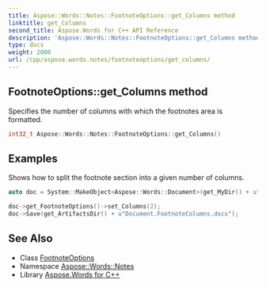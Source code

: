 ```yaml
---
title: Aspose::Words::Notes::FootnoteOptions::get_Columns method
linktitle: get_Columns
second_title: Aspose.Words for C++ API Reference
description: 'Aspose::Words::Notes::FootnoteOptions::get_Columns method. Specifies the number of columns with which the footnotes area is formatted in C++.'
type: docs
weight: 2000
url: /cpp/aspose.words.notes/footnoteoptions/get_columns/
---
```

## FootnoteOptions::get_Columns method


Specifies the number of columns with which the footnotes area is formatted.

```cpp
int32_t Aspose::Words::Notes::FootnoteOptions::get_Columns()
```


## Examples



Shows how to split the footnote section into a given number of columns. 
```cpp
auto doc = System::MakeObject<Aspose::Words::Document>(get_MyDir() + u"Footnotes and endnotes.docx");

doc->get_FootnoteOptions()->set_Columns(2);
doc->Save(get_ArtifactsDir() + u"Document.FootnoteColumns.docx");
```

## See Also

* Class [FootnoteOptions](../)
* Namespace [Aspose::Words::Notes](../../)
* Library [Aspose.Words for C++](../../../)
